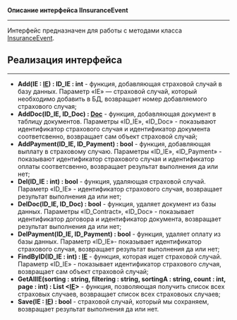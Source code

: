  **Описание интерфейса IInsuranceEvent**
***
Интерфейс предназначен для работы с методами класса [InsuranceEvent]().
## Реализация интерфейса
***
+ **Add(IE : [IE]()) : ID_IE : int** - функция, добавляющая страховой случай в базу данных. Параметр «IE» — страховой случай, который необходимо добавить в БД, возвращает номер добавляемого страхового случая;
+ **AddDoc(ID_IE, ID_Doc) : [Doc]()** - функция, добавляющая документ в таблицу документов. Параметры  «ID_IE», «ID_Doc» - показывают идентификатор страхового случая и идентификатор документа соответсвенно, возвращает сам объект страховой случай;
+ **AddPayment(ID_IE, ID_Payment) : bool** - функция, добавляющая выплату в страховому случаю. Параметры «ID_IE», «ID_Payment» - показывают идентификатор страхового случая и идентификатор оплаты соответсвенно, возвращает результат выполнения да или нет;
+ **Del(ID_IE : int) : bool** - функция, удаляющая страховой случай. Параметр «ID_IE» - идентификатор страхового случая, возвращает результат выполнения да или нет;
+ **DelDoc(ID_IE, ID_Doc) : bool** - функция, удаляет документ из базы данных. Параметры «ID_Contract», «ID_Doc» - показывает идентификатор договора и идентификатор документа, возвращает результат выполнения да или нет;
+ **DelPayment(ID_IE, ID_Payment) : bool** - функция, удаляет оплату из базы данных. Параметр «ID_IE»- показывает идентификатор страхового случая, возвращает результат выполнения да или нет;
+ **FindByID(ID_IE : int) : [IE]()** - функция, которая ищет страховой случай. Параметр «ID_IE» - показывает идентификатор страхового случая, возвращает сам объект страховой случай;
+ **GetAllIE(sorting : string, filtering : string, sortingA : string, count : int, page : int) : List <[IE]()>** - функция, позволяющая получить список всех страховых случаев, возвращает список всех страховоых случаев;
+ **Save(IE : [IE]()) : bool** - страховой случай, который мы сохраняем, возвращает результат выполнения да или нет.